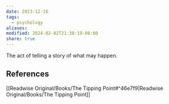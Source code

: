 ```yaml
---
date: 2023-12-16
tags:
  - psychology
aliases: 
modified: 2024-02-02T21:38:19-08:00
share: true
---
```

The act of telling a story of what may happen. 
## References
[[Readwise Original/Books/The Tipping Point#^46e7f9|Readwise Original/Books/The Tipping Point]]